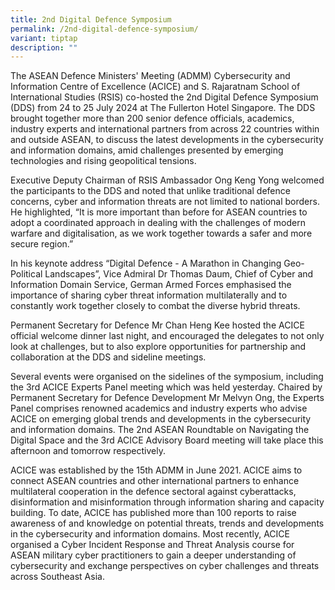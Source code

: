 ```yaml
---
title: 2nd Digital Defence Symposium
permalink: /2nd-digital-defence-symposium/
variant: tiptap
description: ""
---
```

<p>The ASEAN Defence Ministers' Meeting (ADMM) Cybersecurity and Information
Centre of Excellence (ACICE) and S. Rajaratnam School of International
Studies (RSIS) co-hosted the 2nd Digital Defence Symposium (DDS) from 24
to 25 July 2024 at The Fullerton Hotel Singapore. The DDS brought together
more than 200 senior defence officials, academics, industry experts and
international partners from across 22 countries within and outside ASEAN,
to discuss the latest developments in the cybersecurity and information
domains, amid challenges presented by emerging technologies and rising
geopolitical tensions.</p>
<p>Executive Deputy Chairman of RSIS Ambassador Ong Keng Yong welcomed the
participants to the DDS and noted that unlike traditional defence concerns,
cyber and information threats are not limited to national borders. He highlighted,
“It is more important than before for ASEAN countries to adopt a coordinated
approach in dealing with the challenges of modern warfare and digitalisation,
as we work together towards a safer and more secure region.”</p>
<p></p>
<p>In his keynote address “Digital Defence - A Marathon in Changing Geo-Political
Landscapes”, Vice Admiral Dr Thomas Daum, Chief of Cyber and Information
Domain Service, German Armed Forces emphasised the importance of sharing
cyber threat information multilaterally and to constantly work together
closely to combat the diverse hybrid threats.</p>
<p>Permanent Secretary for Defence Mr Chan Heng Kee hosted the ACICE official
welcome dinner last night, and encouraged the delegates to not only look
at challenges, but to also explore opportunities for partnership and collaboration
at the DDS and sideline meetings.</p>
<p>Several events were organised on the sidelines of the symposium, including
the 3rd ACICE Experts Panel meeting which was held yesterday. Chaired by
Permanent Secretary for Defence Development Mr Melvyn Ong, the Experts
Panel comprises renowned academics and industry experts who advise ACICE
on emerging global trends and developments in the cybersecurity and information
domains. The 2nd ASEAN Roundtable on Navigating the Digital Space and the
3rd ACICE Advisory Board meeting will take place this afternoon and tomorrow
respectively.</p>
<p>ACICE was established by the 15th ADMM in June 2021. ACICE aims to connect
ASEAN countries and other international partners to enhance multilateral
cooperation in the defence sectoral against cyberattacks, disinformation
and misinformation through information sharing and capacity building. To
date, ACICE has published more than 100 reports to raise awareness of and
knowledge on potential threats, trends and developments in the cybersecurity
and information domains. Most recently, ACICE organised a Cyber Incident
Response and Threat Analysis course for ASEAN military cyber practitioners
to gain a deeper understanding of cybersecurity and exchange perspectives
on cyber challenges and threats across Southeast Asia.</p>